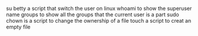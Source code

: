 su betty a script that switch the user on linux
whoami to show the superuser name
groups to show all the groups that the current user is a part
sudo chown is a script to change the ownership of a file
touch a script to creat an empty file
